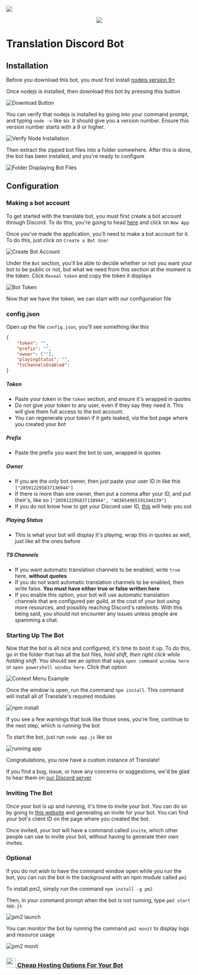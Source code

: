 [![](https://discordapp.com/api/guilds/299075280503308288/embed.png)](https://discord.gg/3bWf3a2)

<p align="center">
  <img src="https://qoilo.com/sprajQ.gif">
</p>

# Translation Discord Bot
## Installation
Before you download this bot, you must first install [nodejs version 9+](https://nodejs.org/en/download/current/)

Once nodejs is installed, then download this bot by pressing this button

![Download Button](https://i.imgur.com/gTo8kUL.png)

You can verify that nodejs is installed by going into your command prompt, and typing `node -v` like so. It should give you a version number. Ensure this version number starts with a 9 or higher.

![Verify Node Installation](https://i.imgur.com/JYwGxYx.png)

Then extract the zipped bot files into a folder somewhere. After this is done, the bot has been installed, and you're ready to configure

![Folder Displaying Bot Files](https://i.imgur.com/EjkgiwO.png)

## Configuration

### Making a bot account
To get started with the translate bot, you must first create a bot account through Discord. To do this, you're going to head [here](https://discordapp.com/developers/applications/me) and click on `New App`

Once you've made the application, you'll need to make a bot account for it. To do this, just click on `Create a Bot User`

![Create Bot Account](https://i.imgur.com/rsVbxSc.png)

Under the `Bot` section, you'll be able to decide whether or not you want your bot to be public or not, but what we need from this section at the moment is the token. Click `Reveal token` and copy the token it displays

![Bot Token](https://i.imgur.com/wSScIC5.png)

Now that we have the token, we can start with our configuration file

### config.json

Open up the file `config.json`, you'll see something like this
```json
{
    "token": "",
    "prefix": "",
    "owner": [""],
    "playingStatus": "",
    "tsChannelsEnabled": 
}
```
##### Token
 * Paste your token in the `token` section, and ensure it's wrapped in quotes
 * Do not give your token to any user, even if they say they need it. This will give them full access to the bot account.
 * You can regenerate your token if it gets leaked, via the bot page where you created your bot
##### Prefix
 * Paste the prefix you want the bot to use, wrapped in quotes
##### Owner
 * If you are the only bot owner, then just paste your user ID in like this `["205912295837138944"]`
 * If there is more than one owner, then put a comma after your ID, and put their's, like so `["205912295837138944", "403854965191344139"]`
 * If you do not know how to get your Discord user ID, [this](https://support.discordapp.com/hc/en-us/articles/206346498-Where-can-I-find-my-User-Server-Message-ID-) will help you out
##### Playing Status
 * This is what your bot will display it's playing, wrap this in quotes as well, just like all the ones before
##### TS Channels
 * If you want automatic translation channels to be enabled, write `true` here, **without quotes**
 * If you do not want automatic translation channels to be enabled, then write false. **You must have either true or false written here**
 * If you enable this option, your bot will use automatic translation channels that are configured per guild, at the cost of your bot using more resources, and possibly reaching Discord's ratelimits. With this being said, you should not encounter any issues unless people are spamming a chat.

### Starting Up The Bot

Now that the bot is all nice and configured, it's time to boot it up. To do this, go in the folder that has all the bot files, *hold shift, then right click while holding shift*. You should see an option that says `open command window here` or `open powershell window here`. Click that option

![Context Menu Example](https://i.imgur.com/pMoKcCr.png)

Once the window is open, run the command `npm install`. This command will install all of Translate's required modules

![npm install](https://i.imgur.com/SJEofkt.png)

If you see a few warnings that look like those ones, you're fine, continue to the next step, which is running the bot

To start the bot, just run `node app.js` like so

![running app](https://i.imgur.com/nc5SElZ.png)

Congratulations, you now have a custom instance of Translate!

If you find a bug, issue, or have any concerns or suggestions, we'd be glad to hear them on [our Discord server](https://discord.gg/5avnG8a)

### Inviting The Bot

Once your bot is up and running, it's time to invite your bot. You can do so by going to [this website](https://discordapi.com/permissions.html) and generating an invite for your bot. You can find your bot's client ID on the page where you created the bot.

Once invited, your bot will have a command called `invite`, which other people can use to invite your bot, without having to generate their own invites.


### Optional

If you do not wish to have the command window open while you run the bot, you can run the bot in the background with an npm module called `pm2`

To install pm2, simply run the command `npm install -g pm2`

Then, in your command prompt when the bot is not running, type `pm2 start app.js`

![pm2 launch](https://i.imgur.com/225InsR.png)

You can monitor the bot by running the command `pm2 monit` to display logs and resource usage

![pm2 monit](https://i.imgur.com/ZgPggka.png)

### <a href="https://qoilo.com/hosting"><img src="https://qoilo.com/eWBpJt" width="26px">  Cheap Hosting Options For Your Bot</a>
